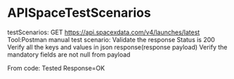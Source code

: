 # APISpaceTestScenarios
testScenarios:
GET https://api.spacexdata.com/v4/launches/latest
Tool:Postman manual test scenario:
Validate the response Status is 200
Verify all the keys and values in json response(response payload)
Verify the mandatory fields are not null from payload 

From code:
Tested Response=OK



